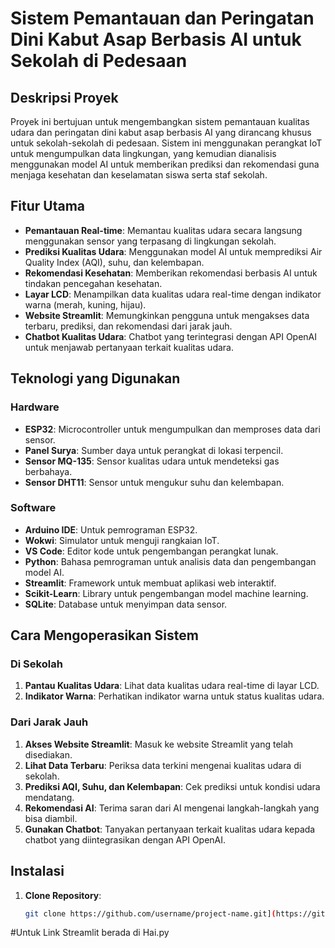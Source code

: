 # Sistem Pemantauan dan Peringatan Dini Kabut Asap Berbasis AI untuk Sekolah di Pedesaan

## Deskripsi Proyek
Proyek ini bertujuan untuk mengembangkan sistem pemantauan kualitas udara dan peringatan dini kabut asap berbasis AI yang dirancang khusus untuk sekolah-sekolah di pedesaan. Sistem ini menggunakan perangkat IoT untuk mengumpulkan data lingkungan, yang kemudian dianalisis menggunakan model AI untuk memberikan prediksi dan rekomendasi guna menjaga kesehatan dan keselamatan siswa serta staf sekolah.

## Fitur Utama
- **Pemantauan Real-time**: Memantau kualitas udara secara langsung menggunakan sensor yang terpasang di lingkungan sekolah.
- **Prediksi Kualitas Udara**: Menggunakan model AI untuk memprediksi Air Quality Index (AQI), suhu, dan kelembapan.
- **Rekomendasi Kesehatan**: Memberikan rekomendasi berbasis AI untuk tindakan pencegahan kesehatan.
- **Layar LCD**: Menampilkan data kualitas udara real-time dengan indikator warna (merah, kuning, hijau).
- **Website Streamlit**: Memungkinkan pengguna untuk mengakses data terbaru, prediksi, dan rekomendasi dari jarak jauh.
- **Chatbot Kualitas Udara**: Chatbot yang terintegrasi dengan API OpenAI untuk menjawab pertanyaan terkait kualitas udara.

## Teknologi yang Digunakan

### Hardware
- **ESP32**: Microcontroller untuk mengumpulkan dan memproses data dari sensor.
- **Panel Surya**: Sumber daya untuk perangkat di lokasi terpencil.
- **Sensor MQ-135**: Sensor kualitas udara untuk mendeteksi gas berbahaya.
- **Sensor DHT11**: Sensor untuk mengukur suhu dan kelembapan.

### Software
- **Arduino IDE**: Untuk pemrograman ESP32.
- **Wokwi**: Simulator untuk menguji rangkaian IoT.
- **VS Code**: Editor kode untuk pengembangan perangkat lunak.
- **Python**: Bahasa pemrograman untuk analisis data dan pengembangan model AI.
- **Streamlit**: Framework untuk membuat aplikasi web interaktif.
- **Scikit-Learn**: Library untuk pengembangan model machine learning.
- **SQLite**: Database untuk menyimpan data sensor.

## Cara Mengoperasikan Sistem

### Di Sekolah
1. **Pantau Kualitas Udara**: Lihat data kualitas udara real-time di layar LCD.
2. **Indikator Warna**: Perhatikan indikator warna untuk status kualitas udara.

### Dari Jarak Jauh
1. **Akses Website Streamlit**: Masuk ke website Streamlit yang telah disediakan.
2. **Lihat Data Terbaru**: Periksa data terkini mengenai kualitas udara di sekolah.
3. **Prediksi AQI, Suhu, dan Kelembapan**: Cek prediksi untuk kondisi udara mendatang.
4. **Rekomendasi AI**: Terima saran dari AI mengenai langkah-langkah yang bisa diambil.
5. **Gunakan Chatbot**: Tanyakan pertanyaan terkait kualitas udara kepada chatbot yang diintegrasikan dengan API OpenAI.

## Instalasi
1. **Clone Repository**:
   ```bash
   git clone https://github.com/username/project-name.git](https://github.com/RaffaEkaPrayoga/STI-SMKN2-PKU-TIM-5

#Untuk Link Streamlit berada di Hai.py
